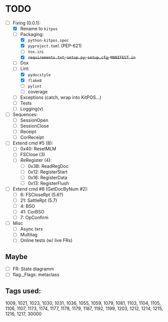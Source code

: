 # TODO

- [ ] Fixing (0.0.1):
  + [x] Rename to `kitpos`
  + [ ] Packaging:
    - [x] `python-kitpos.spec`
    - [x] `pyproject.toml` (PEP-621)
    - [ ] `tox.ini`
    - [x] ~~`requirements.txt`, `setup.py`, `setup,cfg`, `MANIFEST.in`~~
  + [ ] Dox
  + [ ] Lint:
    - [x] `pydocstyle`
    - [x] `flake8`
    - [ ] `pylint`
    - [ ] coverage
  + [ ] Exceptions (catch, wrap into KitPOS&hellip;)
  + [ ] Tests
  + [ ] Logging(v)
- [ ] Sequences:
  + [ ] SessionOpen
  + [ ] SessionClose
  + [ ] Receipt
  + [ ] CorReceipt
- [ ] Extend cmd #5 (8):
  + [ ] 0x40: ResetMLM
  + [ ] FSClose (3)
  + [ ] *Re*Register (4):
    - [ ] 0x3B: ReadRegDoc
    - [ ] 0x12: RegisterStart
    - [ ] 0x16: RegisterData
    - [ ] 0x13: RegisterFlush
- [ ] Extend cmd #6 (GetDocByNum #2):
  + [ ]  6: FSCloseRpt (5.6?)
  + [ ] 21: SattleRpt (5.7)
  + [ ]  4: BSO
  + [ ] 41: CorBSO
  + [ ]  7: OpConfirm
- [ ] Misc
  + [ ] Async txrx
  + [ ] Multitag
  + [ ] Online tests (w/ live FRs)

## Maybe
- [ ] FR: State diagramm
- [ ] flag._Flags: metaclass

## Tags used:
1009, 1021, 1023, 1030, 1031, 1036, 1055, 1059, 1079, 1081,
1103, 1104, 1105, 1106, 1107, 1173, 1174, 1177, 1178, 1179,
1187, 1192, 1199, 1203, 1212, 1214, 1215, 1216, 1217, 30000
